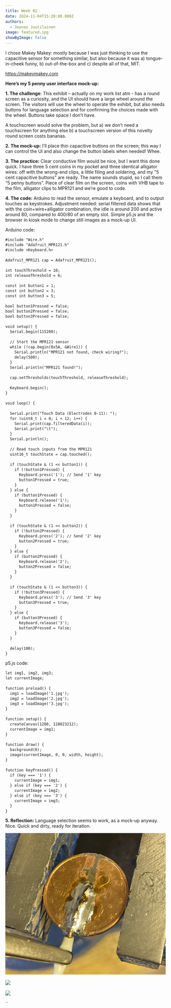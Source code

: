 ```yaml
---
title: Week 02
date: 2024-11-04T15:20:00.000Z
authors:
  - Joonas Juutilainen
image: featured.jpg
showBgImage: false
---
```

I chose Makey Makey: mostly because I was just thinking to use the capacitive sensor for something similar, but also because it was a) tongue-in-cheek funny, b) out-of-the-box and c) despite all of that, MIT.

https://makeymakey.com

**Here’s my 5 penny user interface mock-up:**

**1.	The challenge**: This exhibit – actually on my work list atm - has a round screen as a curiosity, and the UI should have a large wheel around the screen. The visitors will use the wheel to operate the exhibit, but also needs buttons for language selection and for confirming the choices made with the wheel. Buttons take space I don’t have.

A touchscreen would solve the problem, but a) we don’t need a touchscreen for anything else b) a touchscreen version of this novelty round screen costs bananas.

**2.	The mock-up:** I’ll place thin capacitive buttons on the screen; this way I can control the UI and also change the button labels when needed! Whee.

**3.	The practice:** Clear conductive film would be nice, but I want this done quick. I have three 5 cent coins in my pocket and three identical alligator wires: off with the wrong-end clips, a little filing and soldering, and my "5 cent capacitive buttons" are ready. The name sounds stupid, so I call them “5 penny buttons”. Piece of clear film on the screen, coins with VHB tape to the film, alligator clips to MPR121 and we’re good to code.

**4.	The code:** Arduino to read the sensor, emulate a keyboard, and to output touches as keystrokes. Adjustment needed: serial filtered data shows that with the coin+wire+alligator combination, the idle is around 200 and active around 80, compared to 400/80 of an empty slot. Simple p5.js and the browser in kiosk mode to change still images as a mock-up UI.

Arduino code:
```
#include "Wire.h"
#include "Adafruit_MPR121.h"
#include <Keyboard.h>

Adafruit_MPR121 cap = Adafruit_MPR121();

int touchThreshold = 10;
int releaseThreshold = 6;

const int button1 = 1;  
const int button2 = 3;  
const int button3 = 5; 

bool button1Pressed = false;
bool button2Pressed = false;
bool button3Pressed = false;

void setup() {
  Serial.begin(115200);

  // Start the MPR121 sensor
  while (!cap.begin(0x5A, &Wire1)) {
    Serial.println("MPR121 not found, check wiring?");
    delay(500);
  }
  Serial.println("MPR121 found!");

  cap.setThresholds(touchThreshold, releaseThreshold);

  Keyboard.begin();
}

void loop() {

  Serial.print("Touch Data (Electrodes 0-11): ");
  for (uint8_t i = 0; i < 12; i++) {  
    Serial.print(cap.filteredData(i)); 
    Serial.print("\t");                
  }
  Serial.println();

  // Read touch inputs from the MPR121
  uint16_t touchState = cap.touched();

  if (touchState & (1 << button1)) {
    if (!button1Pressed) {
      Keyboard.press('1'); // Send '1' key
      button1Pressed = true;
    }
  } else {
    if (button1Pressed) {
      Keyboard.release('1');
      button1Pressed = false;
    }
  }

  if (touchState & (1 << button2)) {
    if (!button2Pressed) {
      Keyboard.press('2'); // Send '2' key
      button2Pressed = true;
    }
  } else {
    if (button2Pressed) {
      Keyboard.release('2');
      button2Pressed = false;
    }
  }

  if (touchState & (1 << button3)) {
    if (!button3Pressed) {
      Keyboard.press('3'); // Send '3' key
      button3Pressed = true;
    }
  } else {
    if (button3Pressed) {
      Keyboard.release('3');
      button3Pressed = false;
    }
  }

  delay(100);
}

```

p5.js code:
```
let img1, img2, img3;
let currentImage;

function preload() {
  img1 = loadImage('1.jpg');
  img2 = loadImage('2.jpg');
  img3 = loadImage('3.jpg');
}

function setup() {
  createCanvas(1280, 128023212);
  currentImage = img1;
}

function draw() {
  background(0);
  image(currentImage, 0, 0, width, height);
}

function keyPressed() {
  if (key === '1') {
    currentImage = img1;
  } else if (key === '2') {
    currentImage = img2;
  } else if (key === '3') {
    currentImage = img3;
  }
}
```



**5.	Reflection:** Language selection seems to work, as a mock-up anyway. Nice. Quick and dirty, ready for iteration.

![](screenshot-2024-11-04-at-14.53.31.png)

![](screenshot-2024-11-04-at-14.52.59.png)

![](screenshot-2024-11-04-at-14.52.41.png)

``
